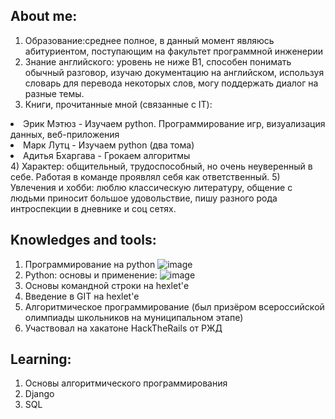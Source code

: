 ## About me:
1) Образование:среднее полное, в данный момент являюсь абитуриентом, поступающим на факультет программной инженерии
2) Знание английского: уровень не ниже B1, способен понимать обычный разговор, изучаю документацию на английском, используя словарь для перевода некоторых слов, могу поддержать диалог на разные темы.
3) Книги, прочитанные мной (связанные с IT):
<li>Эрик Мэтюз - Изучаем python. Программирование игр, визуализация данных, веб-приложения</li>
<li>Марк Лутц - Изучаем python (два тома)</li>
<li>Адитья Бхаргава - Грокаем алгоритмы</li>
4) Характер: общительный, трудоспособный, но очень неуверенный в себе. Работая в команде проявлял себя как ответственный.
5) Увлечения и хобби: люблю классическую литературу, общение с людьми приносит большое удовольствие, пишу разного рода интроспекции в дневнике и соц сетях.



## Knowledges and tools:
1) Программирование на python
![image](https://user-images.githubusercontent.com/109024156/180630831-35049347-aff3-43c5-a76f-2e8691814aa7.png)
2) Python: основы и применение:
![image](https://user-images.githubusercontent.com/109024156/180630855-467ca51e-c25b-4a63-94a8-d0989dc2bb33.png)
3) Основы командной строки на hexlet'е
4) Введение в GIT на hexlet'е
5) Алгоритмическое программирование (был призёром всероссийской олимпиады школьников на муниципальном этапе)
6) Участвовал на хакатоне HackTheRails от РЖД

## Learning:
1) Основы алгоритмического программирования
2) Django
3) SQL
